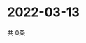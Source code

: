 # 2022-03-13
  共 0条

  <!-- BEGIN -->
  <!-- 最后更新时间Sun Mar 13 2022 19:02:51 GMT+0000 (Coordinated Universal Time) -->
  
  <!-- END -->
  
  